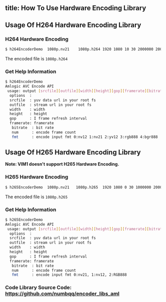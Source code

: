 title: How To Use Hardware Encoding Library
---
## Usage Of H264 Hardware Encoding Library

### H264 Hardware Encoding

```sh
$ h264EncoderDemo  1080p.nv21    1080p.h264 1920 1080 10 30 2000000 2000 1
```
The encoded file is `1080p.h264`

### Get Help Information

```sh
$ h264EncoderDemo
Amlogic AVC Encode API
 usage: output [srcfile][outfile][width][height][gop][framerate][bitrate][num][fmt]
  options  :
  srcfile  : yuv data url in your root fs
  outfile  : stream url in your root fs
  width    : width
  height   : height
  gop      : I frame refresh interval
  framerate: framerate
   bitrate  : bit rate
   num      : encode frame count
   fmt      : encode input fmt 0:nv12 1:nv21 2:yv12 3:rgb888 4:bgr888
```

## Usage Of H265 Hardware Encoding Library

**Note: VIM1 doesn't support H265 Hardware Encoding.**

### H265 Hardware Encoding

```sh
$ h265EncoderDemo  1080p.nv21   1080p.h265  1920 1080 0 30 1000000 2000 0
```

The encoded file is `1080p.h265`

### Get Help Information

```sh
$ h265EncoderDemo
Amlogic AVC Encode API
 usage: output [srcfile][outfile][width][height][gop][framerate][bitrate][num]
  options  :
  srcfile  : yuv data url in your root fs
  outfile  : stream url in your root fs
  width    : width
  height   : height
  gop      : I frame refresh interval
  framerate: framerate
   bitrate  : bit rate
   num      : encode frame count
   fmt      : encode input fmt 0:nv21, 1:nv12, 2:RGB888
```
### Code Library Source Code: https://github.com/numbqq/encoder_libs_aml


